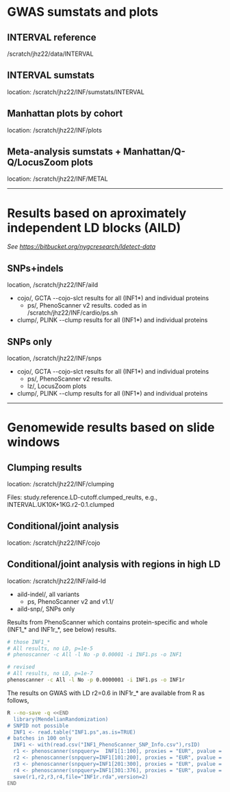 # GWAS sumstats and plots

## INTERVAL reference

/scratch/jhz22/data/INTERVAL

## INTERVAL sumstats

location: /scratch/jhz22/INF/sumstats/INTERVAL

## Manhattan plots by cohort

location: /scratch/jhz22/INF/plots

## Meta-analysis sumstats + Manhattan/Q-Q/LocusZoom plots

location: /scratch/jhz22/INF/METAL

---

# Results based on aproximately independent LD blocks (AILD)

*See https://bitbucket.org/nygcresearch/ldetect-data*

## SNPs+indels

location, /scratch/jhz22/INF/aild

* cojo/, GCTA --cojo-slct results for all (INF1*) and individual proteins
  * ps/, PhenoScanner v2 results. coded as in /scratch/jhz22/INF/cardio/ps.sh
* clump/, PLINK --clump results for all (INF1*) and individual proteins

## SNPs only

location, /scratch/jhz22/INF/snps

* cojo/, GCTA --cojo-slct results for all (INF1*) and individual proteins
  * ps/, PhenoScanner v2 results.
  * lz/, LocusZoom plots
* clump/, PLINK --clump results for all (INF1*) and individual proteins

---

# Genomewide results based on slide windows

## Clumping results

location: /scratch/jhz22/INF/clumping

Files: study.reference.LD-cutoff.clumped_reults, e.g., INTERVAL.UK10K+1KG.r2-0.1.clumped

## Conditional/joint analysis

location: /scratch/jhz22/INF/cojo

## Conditional/joint analysis with regions in high LD

location: /scratch/jhz22/INF/aild-ld

* aild-indel/, all variants
  * ps, PhenoScanner v2 and v1.1/ 
* aild-snp/,  SNPs only

Results from PhenoScanner which contains protein-specific and whole (INF1_* and INF1r_*, see below) results.
```bash
# those INF1_*
# All results, no LD, p=1e-5
# phenoscanner -c All -l No -p 0.00001 -i INF1.ps -o INF1

# revised
# All results, no LD, p=1e-7
phenoscanner -c All -l No -p 0.0000001 -i INF1.ps -o INF1r
```
The results on GWAS with LD r2=0.6 in INF1r_* are available from R as follows,
```bash
R --no-save -q <<END
  library(MendelianRandomization)
# SNPID not possible
  INF1 <- read.table("INF1.ps",as.is=TRUE)
# batches in 100 only
  INF1 <- with(read.csv("INF1_PhenoScanner_SNP_Info.csv"),rsID)
  r1 <- phenoscanner(snpquery=  INF1[1:100], proxies = "EUR", pvalue = 1e-07, r2= 0.6, build=37)
  r2 <- phenoscanner(snpquery=INF1[101:200], proxies = "EUR", pvalue = 1e-07, r2= 0.6, build=37)
  r3 <- phenoscanner(snpquery=INF1[201:300], proxies = "EUR", pvalue = 1e-07, r2= 0.6, build=37)
  r4 <- phenoscanner(snpquery=INF1[301:376], proxies = "EUR", pvalue = 1e-07, r2= 0.6, build=37)
  save(r1,r2,r3,r4,file="INF1r.rda",version=2)
END
```
